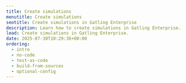 ```yaml
---
title: Create simulations
menutitle: Create simulations
seotitle: Create simulations in Gatling Enterprise
description: Learn how to create simulations in Gatling Enterprise.
lead: Create simulations in Gatling Enterprise.
date: 2025-07-30T10:29:36+00:00
ordering:
  - intro
  - no-code
  - test-as-code
  - build-from-sources
  - optional-config
---
```

